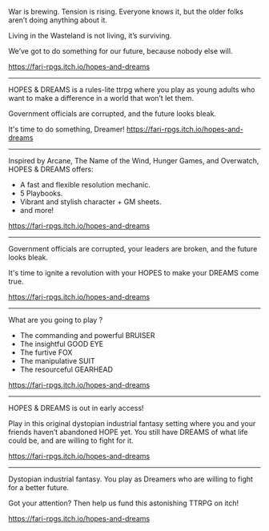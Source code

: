 War is brewing. Tension is rising. Everyone knows it, but the older folks aren’t doing anything about it. 

Living in the Wasteland is not living, it’s surviving. 

We’ve got to do something for our future, because nobody else will.

https://fari-rpgs.itch.io/hopes-and-dreams

---

HOPES & DREAMS is a rules-lite ttrpg where you play as young adults who want to make a difference in a world that won’t let them. 

Government officials are corrupted, and the future looks bleak. 

It's time to do something, Dreamer! https://fari-rpgs.itch.io/hopes-and-dreams

---

Inspired by Arcane, The Name of the Wind, Hunger Games, and Overwatch, HOPES & DREAMS offers:

- A fast and flexible resolution mechanic.
- 5 Playbooks.
- Vibrant and stylish character + GM sheets.
- and more!

https://fari-rpgs.itch.io/hopes-and-dreams

---

Government officials are corrupted, your leaders are broken, and the future looks bleak.

It's time to ignite a revolution with your HOPES to make your DREAMS come true.

https://fari-rpgs.itch.io/hopes-and-dreams

--- 

What are you going to play ?

- The commanding and powerful BRUISER
- The insightful GOOD EYE
- The furtive FOX
- The manipulative SUIT
- The resourceful GEARHEAD

https://fari-rpgs.itch.io/hopes-and-dreams

---

HOPES & DREAMS is out in early access!

Play in this original dystopian industrial fantasy setting where you and your friends haven’t abandoned HOPE yet. You still have DREAMS of what life could be, and are willing to fight for it.

https://fari-rpgs.itch.io/hopes-and-dreams

---

Dystopian industrial fantasy. You play as Dreamers who are willing to fight for a better future.

Got your attention? Then help us fund this astonishing TTRPG on itch!

https://fari-rpgs.itch.io/hopes-and-dreams
